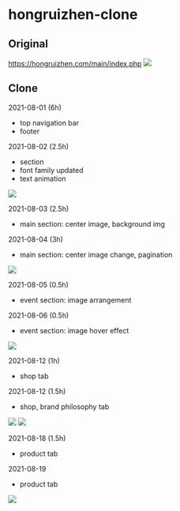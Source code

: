 # hongruizhen-clone

## Original

https://hongruizhen.com/main/index.php
<img src="https://user-images.githubusercontent.com/72171903/127758866-8ac82cd4-d1b2-426b-8976-9268f0094941.png">

## Clone

2021-08-01 (6h)

- top navigation bar
- footer

<!-- <img src="https://user-images.githubusercontent.com/72171903/127782915-c06143b9-84a2-4134-b142-971b3ac993e7.png"> -->

2021-08-02 (2.5h)

- section
- font family updated
- text animation

<img src="https://user-images.githubusercontent.com/72171903/127919494-e443ac3c-eeb3-4b76-a300-bdabc71f2bd1.png">

2021-08-03 (2.5h)

- main section: center image, background img

<!-- <img src="https://user-images.githubusercontent.com/72171903/128076627-2c8377ce-4072-4463-8b0c-db60196d97be.png"> -->

2021-08-04 (3h)

- main section: center image change, pagination

<img src="https://user-images.githubusercontent.com/72171903/128233751-56ae5409-6804-4de8-beb1-600f6412db6e.png">

2021-08-05 (0.5h)

- event section: image arrangement

<!-- <img src="https://user-images.githubusercontent.com/72171903/128420820-f7110f1b-e044-4af2-83f9-f129e5e99903.png"> -->

2021-08-06 (0.5h)

- event section: image hover effect

<img src="https://user-images.githubusercontent.com/72171903/128527730-d213df3d-d981-4d43-9f74-88781e135a0b.png">

2021-08-12 (1h)

- shop tab

<!-- <img src="https://user-images.githubusercontent.com/72171903/129086693-38b53622-728c-4b99-8a20-d355947fbbbe.png"> -->

2021-08-12 (1.5h)

- shop, brand philosophy tab

<img src="https://user-images.githubusercontent.com/72171903/129450331-2ee69c55-3c17-4618-aac6-1963a60c9e43.png">
<img src="https://user-images.githubusercontent.com/72171903/129450334-361f3392-095c-4365-9932-4ab0fd51fedd.png">

2021-08-18 (1.5h)

- product tab

<!-- <img src="https://user-images.githubusercontent.com/72171903/129777085-29f003a9-fcd9-4c8d-9504-5df9472cc0e9.png"> -->

2021-08-19

- product tab

<img src="https://user-images.githubusercontent.com/72171903/130039185-b7697de2-dd47-4a1b-be11-7949cd4292bf.png">




